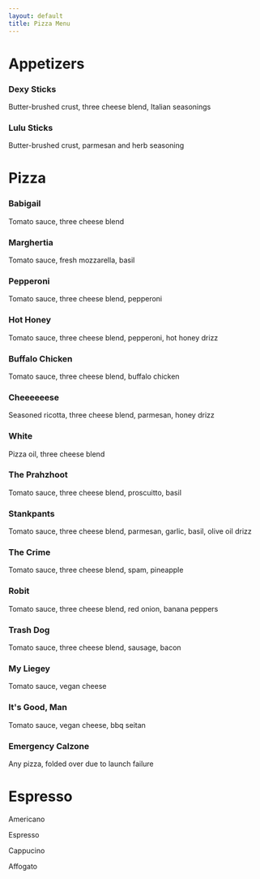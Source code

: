 ```yaml
---
layout: default
title: Pizza Menu
---
```


# Appetizers

### Dexy Sticks
Butter-brushed crust, three cheese blend, Italian seasonings

### Lulu Sticks
Butter-brushed crust, parmesan and herb seasoning

# Pizza

### Babigail
Tomato sauce, three cheese blend

### Marghertia
Tomato sauce, fresh mozzarella, basil

### Pepperoni
Tomato sauce, three cheese blend, pepperoni

### Hot Honey
Tomato sauce, three cheese blend, pepperoni, hot honey drizz

### Buffalo Chicken
Tomato sauce, three cheese blend, buffalo chicken

### Cheeeeeese
Seasoned ricotta, three cheese blend, parmesan, honey drizz

### White
Pizza oil, three cheese blend

### The Prahzhoot
Tomato sauce, three cheese blend, proscuitto, basil

### Stankpants
Tomato sauce, three cheese blend, parmesan, garlic, basil, olive oil drizz

### The Crime
Tomato sauce, three cheese blend, spam, pineapple

### Robit
Tomato sauce, three cheese blend, red onion, banana peppers

### Trash Dog
Tomato sauce, three cheese blend, sausage, bacon

### My Liegey
Tomato sauce, vegan cheese

### It's Good, Man
Tomato sauce, vegan cheese, bbq seitan

### Emergency Calzone
Any pizza, folded over due to launch failure

# Espresso

Americano

Espresso

Cappucino

Affogato
